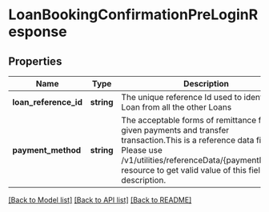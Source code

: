 # LoanBookingConfirmationPreLoginResponse

## Properties
Name | Type | Description | Notes
------------ | ------------- | ------------- | -------------
**loan_reference_id** | **string** | The unique  reference Id used to identify this Loan from all the other Loans | 
**payment_method** | **string** | The acceptable forms of remittance for a given payments and transfer transaction.This is a reference data field. Please use /v1/utilities/referenceData/{paymentMethod} resource to get valid value of this field with description. | [optional] 

[[Back to Model list]](../../README.md#documentation-for-models) [[Back to API list]](../../README.md#documentation-for-api-endpoints) [[Back to README]](../../README.md)

